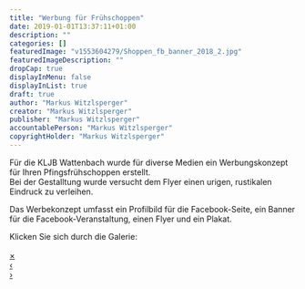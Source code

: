 ```yaml
---
title: "Werbung für Frühschoppen"
date: 2019-01-01T13:37:11+01:00
description: ""
categories: []
featuredImage: "v1553604279/Shoppen_fb_banner_2018_2.jpg"
featuredImageDescription: ""
dropCap: true
displayInMenu: false
displayInList: true
draft: true
author: "Markus Witzlsperger"
creator: "Markus Witzlsperger"
publisher: "Markus Witzlsperger"
accountablePerson: "Markus Witzlsperger"
copyrightHolder: "Markus Witzlsperger"
---
```


Für die KLJB Wattenbach wurde für diverse Medien ein Werbungskonzept für Ihren Pfingsfrühschoppen erstellt.<br>
Bei der Gestalltung wurde versucht dem Flyer einen urigen, rustikalen Eindruck zu verleihen.

Das Werbekonzept umfasst ein Profilbild für die Facebook-Seite, ein Banner für die Facebook-Veranstaltung, einen Flyer und ein Plakat.

Klicken Sie sich durch die Galerie:

<div class="row">
    <div class="thumbnail">
        <img data-nr="1" src="data:image/gif;base64,R0lGODlhAQABAIAAAAAAAP///yH5BAEAAAAALAAAAAABAAEAAAIBRAA7" data-src="https://res.cloudinary.com/witzlsperger/image/upload/w_auto,dpr_auto,c_thumb,f_auto/v1553603884/Logo_shoppen.jpg" data-bigsrc="https://res.cloudinary.com/witzlsperger/image/upload/h_600,dpr_2.0/v1553603884/Logo_shoppen.jpg" class="thumbnail cld-responsive" onclick="myFunction(this);">
    </div>
    <div class="thumbnail">
        <img data-nr="2" src="data:image/gif;base64,R0lGODlhAQABAIAAAAAAAP///yH5BAEAAAAALAAAAAABAAEAAAIBRAA7" data-src="https://res.cloudinary.com/witzlsperger/image/upload/w_auto,dpr_auto,c_thumb,f_auto/v1553603900/Shoppen_flyer_druck_2018_2.jpg" data-bigsrc="https://res.cloudinary.com/witzlsperger/image/upload/h_600,dpr_2.0/v1553603900/Shoppen_flyer_druck_2018_2.jpg" class="thumbnail cld-responsive" onclick="myFunction(this);">
    </div>
</div>
<div id="myimg" class="overlay">
    <a href="javascript:void(0)" class="closebtn" onclick="closeimg()">&times;</a>
    <div class="overlay-content">
        <div class="row">
            <a href="javascript:void(0)" class="previmg col-sm-1" onclick="previmg()">&lsaquo;</a>
            <div class="col-sm-10">
                <img class="expandedimg" id="expandedImg">
            </div>
            <a href="javascript:void(0)" class="nextimg col-sm-1" onclick="nextimg()">&rsaquo;</a>
        </div>
    </div>
</div>